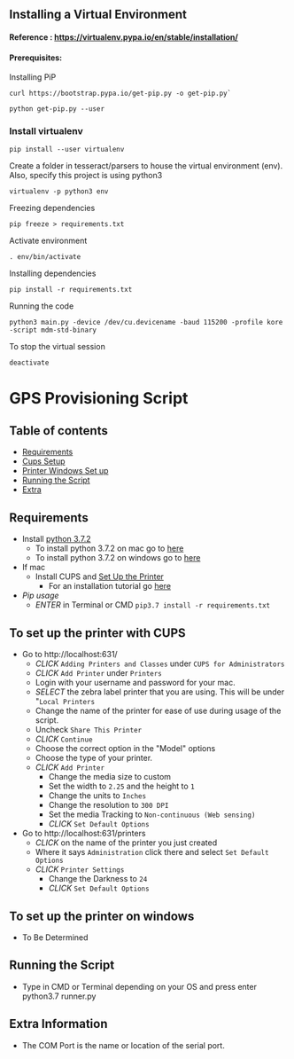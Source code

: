 ## Installing a Virtual Environment
#### Reference : https://virtualenv.pypa.io/en/stable/installation/

#### Prerequisites:

Installing PiP

```console
curl https://bootstrap.pypa.io/get-pip.py -o get-pip.py`

python get-pip.py --user
```

### Install virtualenv  
```console
pip install --user virtualenv
```

Create a folder in tesseract/parsers to house the virtual environment (env). Also, specify this project is using python3  
```console
virtualenv -p python3 env
```

Freezing dependencies
```console
pip freeze > requirements.txt
```

Activate environment  
```console
. env/bin/activate
```

Installing dependencies
```console
pip install -r requirements.txt
```

Running the code
```console
python3 main.py -device /dev/cu.devicename -baud 115200 -profile kore -script mdm-std-binary
```



To stop the virtual session  
```console
deactivate
```

# GPS Provisioning Script

## Table of contents
- [Requirements](#requirements)
- [Cups Setup](#printermac)
- [Printer Windows Set up](#printerwin)
- [Running the Script](#run)
- [Extra](#extra)

<div id='requirements'/>

## Requirements
- Install [python 3.7.2](https://www.python.org/downloads/release/python-372/)
  - To install python 3.7.2 on mac go to [here](https://www.youtube.com/watch?v=8BiYGIDCvvA)
  - To install python 3.7.2 on windows go to [here](https://www.ics.uci.edu/~pattis/common/handouts/pythoneclipsejava/python.html)
- If mac
  - Install CUPS and [Set Up the Printer](#printermac)
    - For an installation tutorial go [here](http://support.ordercup.com/support/solutions/articles/217695-installing-the-cups-driver-for-zebra-printers-on-mac-os-x)
- _Pip usage_
  - *ENTER* in Terminal or CMD `pip3.7 install -r requirements.txt`

<div id='printermac'/>

## To set up the printer with CUPS
- Go to http://localhost:631/
  - *CLICK* `Adding Printers and Classes` under `CUPS for Administrators`
  - *CLICK* `Add Printer` under `Printers`
  - Login with your username and password for your mac.
  - *SELECT* the zebra label printer that you are using. This will be under "`Local Printers`
  - Change the name of the printer for ease of use during usage of the script.
  - Uncheck `Share This Printer`
  - *CLICK* `Continue`
  - Choose the correct option in the "Model" options
  - Choose the type of your printer.
  - *CLICK* `Add Printer`
    - Change the media size to custom
    - Set the width to `2.25` and the height to `1`
    - Change the units to `Inches`
    - Change the resolution to `300 DPI`
    - Set the media Tracking to `Non-continuous (Web sensing)`
    - *CLICK* `Set Default Options`
- Go to http://localhost:631/printers
  - *CLICK* on the name of the printer you just created
  - Where it says `Administration` click there and select `Set Default Options`
  - *CLICK* `Printer Settings`
    - Change the Darkness to `24`
    - *CLICK* `Set Default Options`

<div id='printerwin'/>

## To set up the printer on windows
- To Be Determined

<div id='run'/>

## Running the Script
- Type in CMD or Terminal depending on your OS and press enter python3.7 runner.py

<div id='extra'/>

## Extra Information
- The COM Port is the name or location of the serial port.